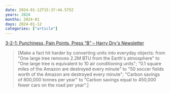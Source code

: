 ```yaml
---
date: 2024-01-12T15:37:44.575Z
years: 2024
months: 2024-01
days: 2024-01-12
categories: ["article"]
---
```

[3-2-1: Punchiness, Pain Points, Press “B” – Harry Dry's Newsletter](https://marketingexamples.com/newsletter)

> [Make a fact hit harder by converting units into everyday objects: from "One large tree removes 2.2M BTU from the Earth's atmosphere" to "One large tree is equivalent to 10 air conditioning units"; "0.1 square miles of the Amazon are destroyed every minute" to "50 soccer fields worth of the Amazon are destroyed every minute"; "Carbon savings of 800,000 tonnes per year" to "Carbon savings equal to 450,000 fewer cars on the road per year".]
